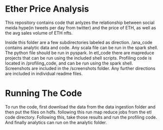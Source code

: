 <h1>Ether Price Analysis</h1>
<p>This repository contains code that anlyzes the relationship between social meida hype(in tweets per day from twitter) and the price of ETH, as well as the avg sales volume of ETH nfts.</p>
<p>
Inside this folder are a few subdirectories labeled as direction. /ana_code contains analytic data and code. Any scala file can be run in the spark shell. The python file should be run in pyspark. In etl_code there are mapreduce projects that can be run using the included shell scripts. Profiling code is located in /profiling_code, and can be run using the spark shell. Screenshots are included in the /screenshots folder. Any further directions are included in individual readme files.
</p>

<h1>Running The Code</h1>

<p>To run the code, first download the data from the data ingestion folder and then put the files on hdfs. following this run map reduce jobs from the etl code directory. Following this, take those results and run the profiling code. And finally analytics can run on the analytic folder.</p>
